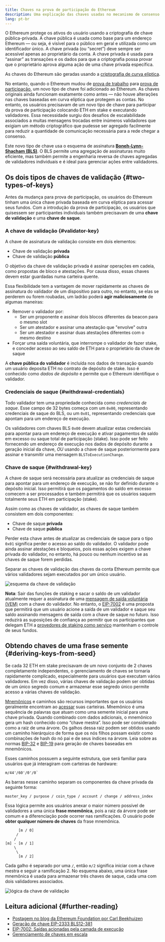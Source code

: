 ```yaml
---
title: Chaves na prova de participação do Ethereum
description: Uma explicação das chaves usadas no mecanismo de consenso da prova de participação do Ethereum
lang: pt-br
---
```


O Ethereum protege os ativos do usuário usando a criptografia de chave pública-privada. A chave pública é usada como base para um endereço Ethereum — ou seja, é visível para o público em geral e utilizada como um identificador único. A chave privada (ou “secret”) deve sempre ser acessível apenas ao proprietário da conta. A chave privada é usada para “assinar” as transações e os dados para que a criptografia possa provar que o proprietário aprova alguma ação de uma chave privada específica.

As chaves do Ethereum são geradas usando a [criptografia de curva elíptica](https://en.wikipedia.org/wiki/Elliptic-curve_cryptography).

No entanto, quando o Ethereum mudou de [prova de trabalho](/developers/docs/consensus-mechanisms/pow) para [prova de participação](/developers/docs/consensus-mechanisms/pos), um novo tipo de chave foi adicionado ao Ethereum. As chaves originais ainda funcionam exatamente como antes — não houve alterações nas chaves baseadas em curva elíptica que protegem as contas. No entanto, os usuários precisavam de um novo tipo de chave para participar da prova de participação colocando ETH em stake e executando validadores. Essa necessidade surgiu dos desafios de escalabilidade associados a muitas mensagens trocadas entre inúmeros validadores que exigiam um método criptográfico que pudesse ser agregado facilmente para reduzir a quantidade de comunicação necessária para a rede chegar a consenso.

Este novo tipo de chave usa o esquema de assinatura [**Boneh-Lynn-Shacham (BLS)**](https://wikipedia.org/wiki/BLS_digital_signature). O BLS permite uma agregação de assinaturas muito eficiente, mas também permite a engenharia reversa de chaves agregadas de validadores individuais e é ideal para gerenciar ações entre validadores.

## Os dois tipos de chaves de validação {#two-types-of-keys}

Antes da mudança para prova de participação, os usuários do Ethereum tinham uma única chave privada baseada em curva elíptica para acessar seus fundos. Com a introdução da prova de participação, os usuários que quisessem ser participantes individuais também precisavam de uma **chave de validação** e uma **chave de saque**.

### A chave de validação {#validator-key}

A chave de assinatura de validação consiste em dois elementos:

- Chave de validação **privada**
- Chave de validação **pública**

O objetivo da chave de validação privada é assinar operações em cadeia, como propostas de bloco e atestações. Por causa disso, essas chaves devem estar guardadas numa carteira quente.

Essa flexibilidade tem a vantagem de mover rapidamente as chaves de assinatura do validador de um dispositivo para outro, no entanto, se elas se perderem ou forem roubadas, um ladrão poderá **agir maliciosamente** de algumas maneiras:

- Remover o validador por:
  - Ser um proponente e assinar dois blocos diferentes da beacon para o mesmo slot
  - Ser um atestador e assinar uma atestação que "envolve" outra
  - Ser um atestador e assinar duas atestações diferentes com o mesmo destino
- Forçar uma saída voluntária, que interrompe o validador de fazer stake, e conceder acesso ao seu saldo de ETH para o proprietário da chave de saque

A **chave pública do validador** é incluída nos dados de transação quando um usuário deposita ETH no contrato de depósito de stake. Isso é conhecido como _dados de depósito_ e permite que o Ethereum identifique o validador.

### Credenciais de saque {#withdrawal-credentials}

Todo validador tem uma propriedade conhecida como _credenciais de saque_. Esse campo de 32 bytes começa com um `0x00`, representando credenciais de saque do BLS, ou um `0x01`, representando credenciais que apontam para um endereço de execução.

Os validadores com chaves BLS `0x00` devem atualizar estas credenciais para apontar para um endereço de execução e ativar pagamentos de saldo em excesso ou saque total de participação (stake). Isso pode ser feito fornecendo um endereço de execução nos dados de depósito durante a geração inicial da chave, _OU_ usando a chave de saque posteriormente para assinar e transmitir uma mensagem `BLSToExecutionChange`.

### Chave de saque {#withdrawal-key}

A chave de saque será necessária para atualizar as credenciais de saque para apontar para um endereço de execução, se não for definido durante o depósito inicial. Isso permitirá que os pagamentos do saldo em excesso comecem a ser processados e também permitirá que os usuários saquem totalmente seus ETH em participação (stake).

Assim como as chaves de validador, as chaves de saque também consistem em dois componentes:

- Chave de saque **privada**
- Chave de saque **pública**

Perder esta chave antes de atualizar as credenciais de saque para o tipo `0x01` significa perder o acesso ao saldo do validador. O validador pode ainda assinar atestações e bloqueios, pois essas ações exigem a chave privada do validador, no entanto, há pouco ou nenhum incentivo se as chaves de saque forem perdidas.

Separar as chaves de validação das chaves da conta Ethereum permite que vários validadores sejam executados por um único usuário.

![esquema da chave de validação](validator-key-schematic.png)

**Nota**: Sair das funções de staking e sacar o saldo de um validador atualmente requer a assinatura de uma [mensagem de saída voluntária (VEM)](https://mirror.xyz/ladislaus.eth/wmoBbUBes2Wp1_6DvP6slPabkyujSU7MZOFOC3QpErs&1) com a chave do validador. No entanto, o [EIP-7002](https://eips.ethereum.org/EIPS/eip-7002) é uma proposta que permitirá que um usuário acione a saída de um validador e saque seu saldo assinando mensagens de saída com a chave de saque no futuro. Isso reduzirá as suposições de confiança ao permitir que os participantes que delegam ETH a [provedores de staking como serviço](https://ethereum.org/en/staking/saas/#what-is-staking-as-a-service) mantenham o controle de seus fundos.

## Obtendo chaves de uma frase semente {#deriving-keys-from-seed}

Se cada 32 ETH em stake precisavam de um novo conjunto de 2 chaves completamente independentes, o gerenciamento de chaves se tornaria rapidamente complicado, especialmente para usuários que executam vários validadores. Em vez disso, várias chaves de validação podem ser obtidas de um único segredo comum e armazenar esse segredo único permite acesso a várias chaves de validação.

[Mnemônicos](https://en.bitcoinwiki.org/wiki/Mnemonic_phrase) e caminhos são recursos importantes que os usuários geralmente encontram ao [acessar](https://ethereum.stackexchange.com/questions/19055/what-is-the-difference-between-m-44-60-0-0-and-m-44-60-0) suas carteiras. Mnemônico é uma sequência de palavras que atuam como uma semente inicial para uma chave privada. Quando combinado com dados adicionais, o mnemônico gera um hash conhecido como “chave mestra”. Isso pode ser considerado como a raiz de uma árvore. Os galhos dessa raiz podem ser obtidos usando um caminho hierárquico de forma que os nós filhos possam existir como combinações de hash do nó pai e de seus índices na árvore. Leia sobre as normas [BIP-32](https://github.com/bitcoin/bips/blob/master/bip-0032.mediawiki) e [ BIP-19](https://github.com/bitcoin/bips/blob/master/bip-0039.mediawiki) para geração de chaves baseadas em mnemônicos.

Esses caminhos possuem a seguinte estrutura, que será familiar para usuários que já interagiram com carteiras de hardware:

```
m/44'/60'/0'/0`
```

As barras nesse caminho separam os componentes da chave privada da seguinte forma:

```
master_key / purpose / coin_type / account / change / address_index
```

Essa lógica permite aos usuários anexar o maior número possível de validadores a uma única **frase mnemônica**, pois a raiz da árvore pode ser comum e a diferenciação pode ocorrer nas ramificações. O usuário pode **obter qualquer número de chaves** da frase mnemônica.

```
      [m / 0]
     /
    /
[m] - [m / 1]
    \
     \
      [m / 2]
```

Cada galho é separado por uma `/`, então `m/2` significa iniciar com a chave mestra e seguir a ramificação 2. No esquema abaixo, uma única frase mnemônica é usada para armazenar três chaves de saque, cada uma com dois validadores associados.

![lógica da chave de validação](multiple-keys.png)

## Leitura adicional {#further-reading}

- [Postagem no blog da Ethereum Foundation por Carl Beekhuizen](https://blog.ethereum.org/2020/05/21/keys/)
- [Geração de chave EIP-2333 BLS12-381](https://eips.ethereum.org/EIPS/eip-2333)
- [EIP-7002: Saídas acionadas pela camada de execução](https://research.2077.xyz/eip-7002-unpacking-improvements-to-staking-ux-post-merge)
- [Gerenciamento de chaves em escala](https://docs.ethstaker.cc/ethstaker-knowledge-base/scaled-node-operators/key-management-at-scale)
